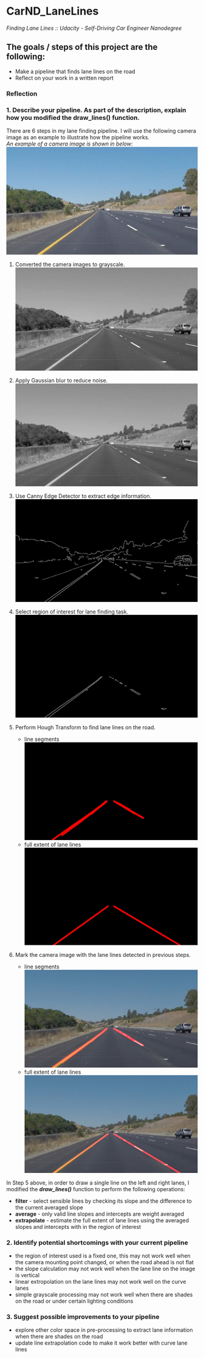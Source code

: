# CarND_LaneLines
_Finding Lane Lines :: Udacity - Self-Driving Car Engineer Nanodegree_

## The goals / steps of this project are the following:
* Make a pipeline that finds lane lines on the road
* Reflect on your work in a written report

### Reflection

### 1. Describe your pipeline. As part of the description, explain how you modified the draw_lines() function.

There are 6 steps in my lane finding pipeline. I will use the following camera image as an example to illustrate how the pipeline works.  
_An example of a camera image is shown in below:_  
![alt text][image0]

1. Converted the camera images to grayscale.  
![alt text][image1]

2. Apply Gaussian blur to reduce noise.  
![alt text][image2]

3. Use Canny Edge Detector to extract edge information.  
![alt text][image3]

4. Select region of interest for lane finding task.  
![alt text][image4]

5. Perform Hough Transform to find lane lines on the road.  
    - line segments  
![alt text][image5s]
    - full extent of lane lines  
![alt text][image5]

6. Mark the camera image with the lane lines detected in previous steps.  
    - line segments  
![alt text][image6s]
    - full extent of lane lines  
![alt text][image6]

In Step 5 above, in order to draw a single line on the left and right lanes, I modified the **_draw_lines()_** function to perform the following operations:
* **filter** - select sensible lines by checking its slope and the difference to the current averaged slope
* **average** - only valid line slopes and intercepts are weight averaged
* **extrapolate** - estimate the full extent of lane lines using the averaged slopes and intercepts with in the region of interest

### 2. Identify potential shortcomings with your current pipeline

* the region of interest used is a fixed one, this may not work well when the camera mounting point changed, or when the road ahead is not flat
* the slope calculation may not work well when the lane line on the image is vertical
* linear extropolation on the lane lines may not work well on the curve lanes
* simple grayscale processing may not work well when there are shades on the road or under certain lighting conditions

### 3. Suggest possible improvements to your pipeline

* explore other color space in pre-processing to extract lane information when there are shades on the road
* update line extrapolation code to make it work better with curve lane lines

[//]: # (Image References)

[image0]: ./writeup_images_output/extrapolate/0_camera_image.jpg "Camera"
[image1]: ./writeup_images_output/extrapolate/1_grayscale_image.jpg "Grayscale"
[image2]: ./writeup_images_output/extrapolate/2_noise_reduced_image.jpg "Gaussian"
[image3]: ./writeup_images_output/extrapolate/3_edge_detected_image.jpg "Canny"
[image4]: ./writeup_images_output/extrapolate/4_region_selected_image.jpg "Region"
[image5]: ./writeup_images_output/extrapolate/5_lane_line_image.jpg "Hough"
[image6]: ./writeup_images_output/extrapolate/6_lane_marked_image.jpg "Marked"

[image5s]: ./writeup_images_output/segment/5_lane_line_image.jpg "Hough_s"
[image6s]: ./writeup_images_output/segment/6_lane_marked_image.jpg "Marked_s"
